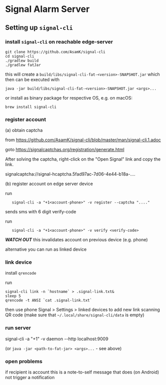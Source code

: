 # Signal Alarm Server

## Setting up `signal-cli`

### install `signal-cli` on reachable edge-server

```
git clone https://github.com/AsamK/signal-cli
cd signal-cli
./gradlew build
./gradlew fatJar
```
this will create a `build/libs/signal-cli-fat-<version>-SNAPSHOT.jar` which then can be executed with
```
java -jar build/libs/signal-cli-fat-<version>-SNAPSHOT.jar <args>...
```

or install as binary package for respective OS, e.g. on macOS:
```
brew install signal-cli
```

### register account

(a) obtain captcha

from https://github.com/AsamK/signal-cli/blob/master/man/signal-cli.1.adoc

goto https://signalcaptchas.org/registration/generate.html

After solving the captcha, right-click on the "Open Signal" link and copy the link.

signalcaptcha://signal-hcaptcha.5fad97ac-7d06-4e44-b18a-....

(b) register account on edge server device

run 
```
   signal-cli -a "+1<account-phone>" -v register --captcha "...."
```
sends sms with 6 digit verify-code

run
```
   signal-cli -a "+1<account-phone>" -v verify <verify-code>
```

***WATCH OUT*** this invalidates account on previous device (e.g. phone)

alternative you can run as linked device

### link device

install `qrencode`

run
```
signal-cli link -n `hostname` > .signal-link.txt&
sleep 5
qrencode -t ANSI `cat .signal-link.txt`
```
then use phone Signal > Settings > linked devices to add new link scanning QR code 
(make sure that `~/.local/share/signal-cli/data` is empty)


### run server

signal-cli -a "+1<account-phone >" -v daemon --http localhost:9009


(or `java -jar <path-to-fat-jar> <args>...` - see above)


### open problems

if recipient is account this is a note-to-self message that does (on Android) not trigger a notification
